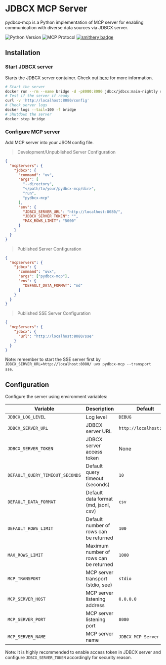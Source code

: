 # JDBCX MCP Server

pydbcx-mcp is a Python implementation of MCP server for enabling communication with diverse data sources via JDBCX server.

![Python Version](https://img.shields.io/badge/python-3.10%2B-blue)
![MCP Protocol](https://img.shields.io/badge/MCP-Compatible-green)
[![smithery badge](https://smithery.ai/badge/@jdbcx/pydbcx-mcp)](https://smithery.ai/server/@jdbcx/pydbcx-mcp)

## Installation

### Start JDBCX server

Starts the JDBCX server container. Check out [here](https://github.com/jdbcx/jdbcx/tree/main/server) for more information.

```bash
# Start the server
docker run --rm --name bridge -d -p8080:8080 jdbcx/jdbcx:main-nightly server
# Test if the server if ready
curl -v 'http://localhost:8080/config'
# Check server logs
docker logs --tail=100 -f bridge
# Shutdown the server
docker stop bridge
```

### Configure MCP server

Add MCP server into your JSON config file.

> Development/Unpublished Server Configuration

```json
{
  "mcpServers": {
    "jdbcx": {
      "command": "uv",
      "args": [
        "--directory",
        "</path/to/your/pydbcx-mcp/dir>",
        "run",
        "pydbcx-mcp"
      ],
      "env": {
        "JDBCX_SERVER_URL": "http://localhost:8080/",
        "JDBCX_SERVER_TOKEN": "",
        "MAX_ROWS_LIMIT": "5000"
      }
    }
  }
}
```

> Published Server Configuration

```json
{
  "mcpServers": {
    "jdbcx": {
      "command": "uvx",
      "args": ["pydbcx-mcp"],
      "env": {
        "DEFAULT_DATA_FORMAT": "md"
      }
    }
  }
}
```

> Published SSE Server Configuration

```json
{
  "mcpServers": {
    "jdbcx": {
      "url": "http://localhost:8080/sse"
    }
  }
}
```

Note: remember to start the SSE server first by `JDBCX_SERVER_URL=http://localhost:8080/ uvx pydbcx-mcp --transport sse`.

## Configuration

Configure the server using environment variables:

| Variable                        | Description                            | Default                 |
| ------------------------------- | -------------------------------------- | ----------------------- |
| `JDBCX_LOG_LEVEL`               | Log level                              | `DEBUG`                 |
| `JDBCX_SERVER_URL`              | JDBCX server URL                       | `http://localhost:8080` |
| `JDBCX_SERVER_TOKEN`            | JDBCX server access token              | None                    |
| `DEFAULT_QUERY_TIMEOUT_SECONDS` | Default query timeout (seconds)        | `10`                    |
| `DEFAULT_DATA_FORMAT`           | Default data format (md, jsonl, csv)   | `csv`                   |
| `DEFAULT_ROWS_LIMIT`            | Default number of rows can be returned | `100`                   |
| `MAX_ROWS_LIMIT`                | Maximum number of rows can be returned | `1000`                  |
| `MCP_TRANSPORT`                 | MCP server transport (stdio, see)      | `stdio`                 |
| `MCP_SERVER_HOST`               | MCP server listening address           | `0.0.0.0`               |
| `MCP_SERVER_PORT`               | MCP server listening port              | `8080`                  |
| `MCP_SERVER_NAME`               | MCP server name                        | `JDBCX MCP Server`      |

Note: It is highly recommended to enable access token in JDBCX server and configure `JDBCX_SERVER_TOKEN` accordingly for security reason.
